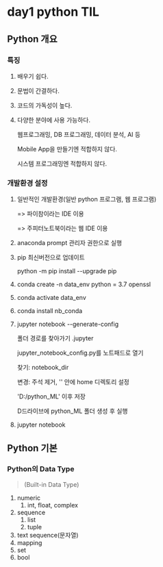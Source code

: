 # day1 python TIL

## Python 개요

### 특징

1. 배우기 쉽다.

2. 문법이 간결하다.

3. 코드의 가독성이 높다.

4. 다양한 분야에 사용 가능하다.

   웹프로그래밍, DB 프로그래밍, 데이터 분석, AI 등

   Mobile App을 만들기엔 적합하지 않다.

   시스템 프로그래밍엔 적합하지 않다.



### 개발환경 설정

1. 일반적인 개발환경(일반 python 프로그램, 웹 프로그램)

   => 파이참이라는 IDE 이용

   => 주피터노트북이라는 웹 IDE 이용

2. anaconda prompt 관리자 권한으로 실행

3. pip 최신버전으로 업데이트

   python -m pip install --upgrade pip

4. conda create -n  data_env python = 3.7 openssl

5. conda activate data_env

6. conda install nb_conda

7. jupyter notebook --generate-config

   폴더 경로를 찾아가기 .jupyter

   jupyter_notebook_config.py를 노트패드로 열기

   찾기: notebook_dir

   변경: 주석 제거, '' 안에 home 디렉토리 설정

   'D:/python_ML' 이후 저장

   D드라이브에 python_ML 폴더 생성 후 실행

8. jupyter notebook

## Python 기본

### Python의 Data Type

> (Built-in Data Type)

1. numeric
   1. int, float, complex
2. sequence
   1. list
   2. tuple
3. text sequence(문자열)
4. mapping
5. set
6. bool


